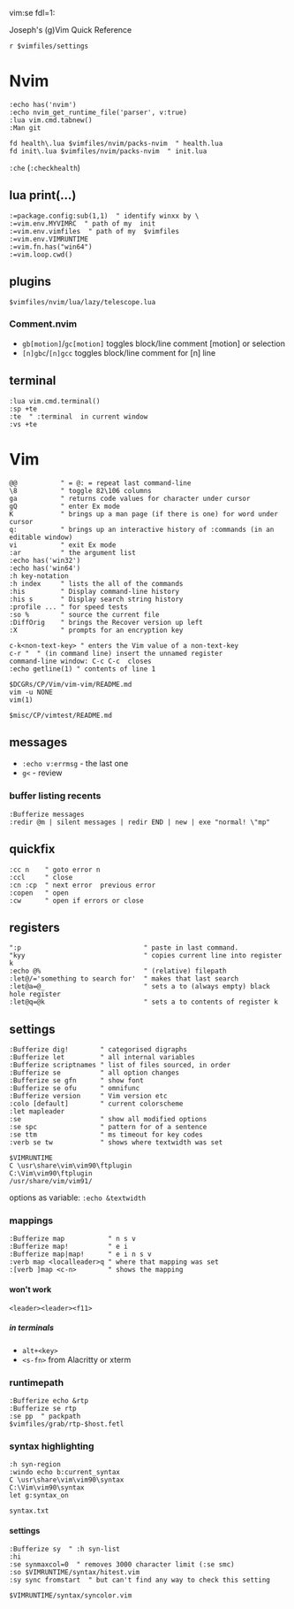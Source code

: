vim:se fdl=1:

Joseph's (g)Vim Quick Reference

    r $vimfiles/settings

# Nvim
    :echo has('nvim')
    :echo nvim_get_runtime_file('parser', v:true)
    :lua vim.cmd.tabnew()
    :Man git

    fd health\.lua $vimfiles/nvim/packs-nvim  " health.lua
    fd init\.lua $vimfiles/nvim/packs-nvim  " init.lua

`:che` (`:checkhealth`)

## lua print(...)
    :=package.config:sub(1,1)  " identify winxx by \
    :=vim.env.MYVIMRC  " path of my  init
    :=vim.env.vimfiles  " path of my  $vimfiles
    :=vim.env.VIMRUNTIME
    :=vim.fn.has("win64")
    :=vim.loop.cwd()

## plugins
    $vimfiles/nvim/lua/lazy/telescope.lua

### Comment.nvim
- `gb[motion]`/`gc[motion]` toggles block/line comment [motion] or selection
- `[n]gbc`/`[n]gcc` toggles block/line comment for [n] line

## terminal
    :lua vim.cmd.terminal()
    :sp +te
    :te  " :terminal  in current window
    :vs +te

# Vim
```vim
@@           " = @: = repeat last command-line
\8           " toggle 82\106 columns
ga           " returns code values for character under cursor
gQ           " enter Ex mode
K            " brings up a man page (if there is one) for word under cursor
q:           " brings up an interactive history of :commands (in an editable window)
vi           " exit Ex mode
:ar          " the argument list
:echo has('win32')
:echo has('win64')
:h key-notation
:h index     " lists the all of the commands
:his         " Display command-line history
:his s       " Display search string history
:profile ... " for speed tests
:so %        " source the current file
:DiffOrig    " brings the Recover version up left
:X           " prompts for an encryption key
```

```
c-k<non-text-key> " enters the Vim value of a non-text-key
c-r "  " (in command line) insert the unnamed register
command-line window: C-c C-c  closes
:echo getline(1) " contents of line 1

$DCGRs/CP/Vim/vim-vim/README.md
vim -u NONE
vim(1)

$misc/CP/vimtest/README.md
```

## messages
- `:echo v:errmsg` - the last one
- `g<` - review

### buffer listing recents
    :Bufferize messages
	:redir @m | silent messages | redir END | new | exe "normal! \"mp"

## quickfix
    :cc n    " goto error n
    :ccl     " close
    :cn :cp  " next error  previous error
    :copen   " open
    :cw      " open if errors or close

## registers
    ":p                               " paste in last command.
    "kyy                              " copies current line into register k
    :echo @%                          " (relative) filepath
    :let@/='something to search for'  " makes that last search
    :let@a=@_                         " sets a to (always empty) black hole register
    :let@q=@k                         " sets a to contents of register k

## settings
    :Bufferize dig!        " categorised digraphs
    :Bufferize let         " all internal variables
    :Bufferize scriptnames " list of files sourced, in order
    :Bufferize se          " all option changes
    :Bufferize se gfn      " show font
    :Bufferize se ofu      " omnifunc
    :Bufferize version     " Vim version etc
    :colo [default]        " current colorscheme
    :let mapleader
    :se                    " show all modified options
    :se spc                " pattern for of a sentence
    :se ttm                " ms timeout for key codes
    :verb se tw            " shows where textwidth was set

    $VIMRUNTIME
    C \usr\share\vim\vim90\ftplugin
    C:\Vim\vim90\ftplugin
    /usr/share/vim/vim91/

options as variable: `:echo &textwidth`

### mappings
    :Bufferize map           " n s v
    :Bufferize map!          " e i
    :Bufferize map|map!      " e i n s v
    :verb map <localleader>q " where that mapping was set
    :[verb ]map <c-n>        " shows the mapping

#### won't work
    <leader><leader><f11>

##### in terminals
- `alt+<key>`
- `<s-fn>` from  Alacritty  or xterm

### runtimepath
    :Bufferize echo &rtp
    :Bufferize se rtp
    :se pp  " packpath
    $vimfiles/grab/rtp-$host.fetl

### syntax highlighting
	:h syn-region
    :windo echo b:current_syntax
    C \usr\share\vim\vim90\syntax
    C:\Vim\vim90\syntax
    let g:syntax_on

`syntax.txt`

#### settings
    :Bufferize sy  " :h syn-list
	:hi
    :se synmaxcol=0  " removes 3000 character limit (:se smc)
	:so $VIMRUNTIME/syntax/hitest.vim
    :sy sync fromstart  " but can't find any way to check this setting

	$VIMRUNTIME/syntax/syncolor.vim

